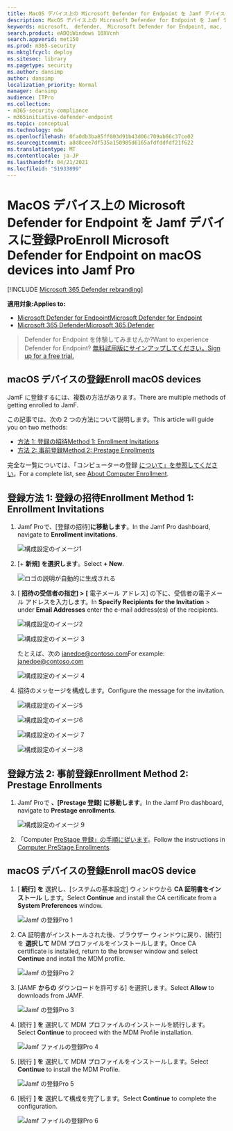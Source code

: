```yaml
---
title: MacOS デバイス上の Microsoft Defender for Endpoint を Jamf デバイスに登録Pro
description: MacOS デバイス上の Microsoft Defender for Endpoint を Jamf デバイスに登録Pro
keywords: microsoft、 defender、 Microsoft Defender for Endpoint, mac, installation, deploy, uninstallation, intune, jamfpro, macos, catalina, mojave, high sierra
search.product: eADQiWindows 10XVcnh
search.appverid: met150
ms.prod: m365-security
ms.mktglfcycl: deploy
ms.sitesec: library
ms.pagetype: security
ms.author: dansimp
author: dansimp
localization_priority: Normal
manager: dansimp
audience: ITPro
ms.collection:
- m365-security-compliance
- m365initiative-defender-endpoint
ms.topic: conceptual
ms.technology: mde
ms.openlocfilehash: 0fa0db3ba85ff003d91b43d06c709ab66c37ce02
ms.sourcegitcommit: a8d8cee7df535a150985d6165afdfddfdf21f622
ms.translationtype: MT
ms.contentlocale: ja-JP
ms.lasthandoff: 04/21/2021
ms.locfileid: "51933099"
---
```

# <a name="enroll-microsoft-defender-for-endpoint-on-macos-devices-into-jamf-pro"></a><span data-ttu-id="1cf00-104">MacOS デバイス上の Microsoft Defender for Endpoint を Jamf デバイスに登録Pro</span><span class="sxs-lookup"><span data-stu-id="1cf00-104">Enroll Microsoft Defender for Endpoint on macOS devices into Jamf Pro</span></span> 

[!INCLUDE [Microsoft 365 Defender rebranding](../../includes/microsoft-defender.md)]


<span data-ttu-id="1cf00-105">**適用対象:**</span><span class="sxs-lookup"><span data-stu-id="1cf00-105">**Applies to:**</span></span>
- [<span data-ttu-id="1cf00-106">Microsoft Defender for Endpoint</span><span class="sxs-lookup"><span data-stu-id="1cf00-106">Microsoft Defender for Endpoint</span></span>](https://go.microsoft.com/fwlink/p/?linkid=2154037)
- [<span data-ttu-id="1cf00-107">Microsoft 365 Defender</span><span class="sxs-lookup"><span data-stu-id="1cf00-107">Microsoft 365 Defender</span></span>](https://go.microsoft.com/fwlink/?linkid=2118804)

> <span data-ttu-id="1cf00-108">Defender for Endpoint を体験してみませんか?</span><span class="sxs-lookup"><span data-stu-id="1cf00-108">Want to experience Defender for Endpoint?</span></span> [<span data-ttu-id="1cf00-109">無料試用版にサインアップしてください。</span><span class="sxs-lookup"><span data-stu-id="1cf00-109">Sign up for a free trial.</span></span>](https://www.microsoft.com/microsoft-365/windows/microsoft-defender-atp?ocid=docs-wdatp-investigateip-abovefoldlink)

## <a name="enroll-macos-devices"></a><span data-ttu-id="1cf00-110">macOS デバイスの登録</span><span class="sxs-lookup"><span data-stu-id="1cf00-110">Enroll macOS devices</span></span>

<span data-ttu-id="1cf00-111">JamF に登録するには、複数の方法があります。</span><span class="sxs-lookup"><span data-stu-id="1cf00-111">There are multiple methods of getting enrolled to JamF.</span></span>

<span data-ttu-id="1cf00-112">この記事では、次の 2 つの方法について説明します。</span><span class="sxs-lookup"><span data-stu-id="1cf00-112">This article will guide you on two methods:</span></span>

- [<span data-ttu-id="1cf00-113">方法 1: 登録の招待</span><span class="sxs-lookup"><span data-stu-id="1cf00-113">Method 1:  Enrollment Invitations</span></span>](#enrollment-method-1-enrollment-invitations)
- [<span data-ttu-id="1cf00-114">方法 2: 事前登録</span><span class="sxs-lookup"><span data-stu-id="1cf00-114">Method 2:  Prestage Enrollments</span></span>](#enrollment-method-2-prestage-enrollments)

<span data-ttu-id="1cf00-115">完全な一覧については、「コンピューターの登録 [について」を参照してください](https://docs.jamf.com/9.9/casper-suite/administrator-guide/About_Computer_Enrollment.html)。</span><span class="sxs-lookup"><span data-stu-id="1cf00-115">For a complete list, see [About Computer Enrollment](https://docs.jamf.com/9.9/casper-suite/administrator-guide/About_Computer_Enrollment.html).</span></span>


## <a name="enrollment-method-1-enrollment-invitations"></a><span data-ttu-id="1cf00-116">登録方法 1: 登録の招待</span><span class="sxs-lookup"><span data-stu-id="1cf00-116">Enrollment Method 1: Enrollment Invitations</span></span>

1. <span data-ttu-id="1cf00-117">Jamf Proで、[登録の招待]**に移動します**。</span><span class="sxs-lookup"><span data-stu-id="1cf00-117">In the Jamf Pro dashboard, navigate to **Enrollment invitations**.</span></span>

    ![構成設定のイメージ1](images/a347307458d6a9bbfa88df7dbe15398f.png)

2. <span data-ttu-id="1cf00-119">[+ **新規] を選択します**。</span><span class="sxs-lookup"><span data-stu-id="1cf00-119">Select **+ New**.</span></span>

    ![ロゴの説明が自動的に生成される](images/b6c7ad56d50f497c38fc14c1e315456c.png)

3. <span data-ttu-id="1cf00-121">[ **招待の受信者の指定] >** **[** 電子メール アドレス] の下に、受信者の電子メール アドレスを入力します。</span><span class="sxs-lookup"><span data-stu-id="1cf00-121">In **Specify Recipients for the Invitation** > under **Email Addresses** enter the e-mail address(es) of the recipients.</span></span>

    ![構成設定のイメージ2](images/718b9d609f9f77c8b13ba88c4c0abe5d.png)

    ![構成設定のイメージ 3](images/ae3597247b6bc7c5347cf56ab1e820c0.png)

    <span data-ttu-id="1cf00-124">たとえば、次の janedoe@contoso.com</span><span class="sxs-lookup"><span data-stu-id="1cf00-124">For example: janedoe@contoso.com</span></span>

    ![構成設定のイメージ 4](images/4922c0fcdde4c7f73242b13bf5e35c19.png)

4. <span data-ttu-id="1cf00-126">招待のメッセージを構成します。</span><span class="sxs-lookup"><span data-stu-id="1cf00-126">Configure the message for the invitation.</span></span>

    ![構成設定のイメージ5](images/ce580aec080512d44a37ff8e82e5c2ac.png)

    ![構成設定のイメージ6](images/5856b765a6ce677caacb130ca36b1a62.png)

    ![構成設定のイメージ 7](images/3ced5383a6be788486d89d407d042f28.png)

    ![構成設定のイメージ8](images/54be9c6ed5b24cebe628dc3cd9ca4089.png)

## <a name="enrollment-method-2-prestage-enrollments"></a><span data-ttu-id="1cf00-131">登録方法 2: 事前登録</span><span class="sxs-lookup"><span data-stu-id="1cf00-131">Enrollment Method 2: Prestage Enrollments</span></span>

1. <span data-ttu-id="1cf00-132">Jamf Proで **、[Prestage 登録] に移動します**。</span><span class="sxs-lookup"><span data-stu-id="1cf00-132">In the Jamf Pro dashboard, navigate to **Prestage enrollments**.</span></span>

    ![構成設定のイメージ 9](images/6fd0cb2bbb0e60a623829c91fd0826ab.png)

2. <span data-ttu-id="1cf00-134">「Computer [PreStage 登録」の手順に従います](https://docs.jamf.com/9.9/casper-suite/administrator-guide/Computer_PreStage_Enrollments.html)。</span><span class="sxs-lookup"><span data-stu-id="1cf00-134">Follow the instructions in [Computer PreStage Enrollments](https://docs.jamf.com/9.9/casper-suite/administrator-guide/Computer_PreStage_Enrollments.html).</span></span>

## <a name="enroll-macos-device"></a><span data-ttu-id="1cf00-135">macOS デバイスの登録</span><span class="sxs-lookup"><span data-stu-id="1cf00-135">Enroll macOS device</span></span>

1. <span data-ttu-id="1cf00-136">[ **続行] を** 選択し、[システムの基本設定] ウィンドウから **CA 証明書をインストール** します。</span><span class="sxs-lookup"><span data-stu-id="1cf00-136">Select **Continue** and install the CA certificate from a **System Preferences** window.</span></span>

    ![Jamf の登録Pro 1](images/jamfpro-ca-certificate.png)

2. <span data-ttu-id="1cf00-138">CA 証明書がインストールされた後、ブラウザー ウィンドウに戻り、[続行] を **選択して** MDM プロファイルをインストールします。</span><span class="sxs-lookup"><span data-stu-id="1cf00-138">Once CA certificate is installed, return to the browser window and select **Continue** and install the MDM profile.</span></span> 

    ![Jamf の登録Pro 2](images/jamfpro-install-mdm-profile.png)

3. <span data-ttu-id="1cf00-140">[JAMF **からの** ダウンロードを許可する] を選択します。</span><span class="sxs-lookup"><span data-stu-id="1cf00-140">Select **Allow** to downloads from JAMF.</span></span>

    ![Jamf の登録Pro 3](images/jamfpro-download.png)

4. <span data-ttu-id="1cf00-142">[続行 **] を** 選択して MDM プロファイルのインストールを続行します。</span><span class="sxs-lookup"><span data-stu-id="1cf00-142">Select **Continue** to proceed with the MDM Profile installation.</span></span> 

    ![Jamf ファイルの登録Pro 4](images/jamfpro-install-mdm.png)

5. <span data-ttu-id="1cf00-144">[続行 **] を** 選択して MDM プロファイルをインストールします。</span><span class="sxs-lookup"><span data-stu-id="1cf00-144">Select **Continue** to install the MDM Profile.</span></span>

    ![Jamf の登録Pro 5](images/jamfpro-mdm-unverified.png)

6. <span data-ttu-id="1cf00-146">[続行 **] を**  選択して構成を完了します。</span><span class="sxs-lookup"><span data-stu-id="1cf00-146">Select **Continue**  to complete the configuration.</span></span> 

    ![Jamf ファイルの登録Pro 6](images/jamfpro-mdm-profile.png)
